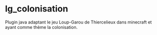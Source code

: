 # lg_colonisation
Plugin java adaptant le jeu Loup-Garou de Thiercelieux dans minecraft et ayant comme thème la colonisation. 
